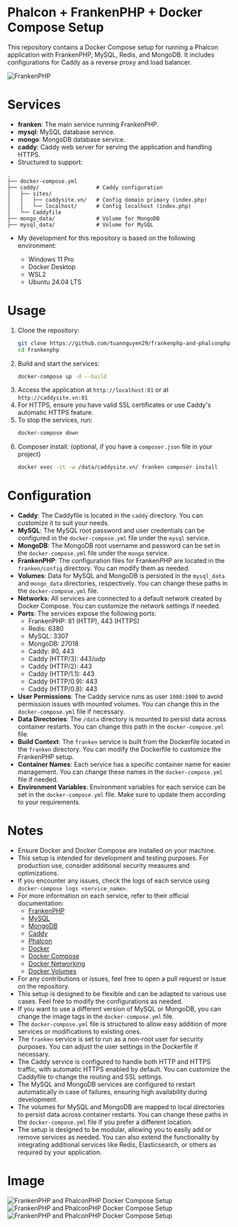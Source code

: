 # Phalcon + FrankenPHP + Docker Compose Setup

This repository contains a Docker Compose setup for running a Phalcon application with FrankenPHP, MySQL, Redis, and MongoDB.
It includes configurations for Caddy as a reverse proxy and load balancer.

![FrankenPHP](https://raw.githubusercontent.com/tuannguyen29/frankenphp-and-phalconphp/master/images/frankenphp-phalconphp.png)

# Services

- **franken**: The main service running FrankenPHP.
- **mysql**: MySQL database service.
- **mongo**: MongoDB database service.
- **caddy**: Caddy web server for serving the application and handling HTTPS.
- Structured to support:

```text
.
├── docker-compose.yml
├── caddy/                  # Caddy configuration
│   ├── sites/
│   │   ├── caddysite.vn/   # Config domain primary (index.php)
│   │   └── localhost/      # Config localhost (index.php)
│   └── Caddyfile
├── mongo_data/             # Volume for MongoDB
├── mysql_data/             # Volume for MySQL

```
- My development for this repository is based on the following environment:

  * Windows 11 Pro
  * Docker Desktop
  * WSL2
  * Ubuntu 24.04 LTS

# Usage

1. Clone the repository:
   ```bash
   git clone https://github.com/tuannguyen29/frankenphp-and-phalconphp.git
   cd frankenphp
   ```
2. Build and start the services:
   ```bash
   docker-compose up -d --build
   ```
3. Access the application at `http://localhost:81` or at `http://caddysite.vn:81`
4. For HTTPS, ensure you have valid SSL certificates or use Caddy's automatic HTTPS feature.
5. To stop the services, run:
   ```bash
   docker-compose down
   ```
6. Composer install: (optional, if you have a `composer.json` file in your project)
    ```bash
    docker exec -it -w /data/caddysite.vn/ franken composer install
    ```

# Configuration

- **Caddy**: The Caddyfile is located in the `caddy` directory. You can customize it to suit your needs.
- **MySQL**: The MySQL root password and user credentials can be configured in the `docker-compose.yml` file under the `mysql` service.
- **MongoDB**: The MongoDB root username and password can be set in the `docker-compose.yml` file under the `mongo` service.
- **FrankenPHP**: The configuration files for FrankenPHP are located in the `franken/config` directory. You can modify them as needed.
- **Volumes**: Data for MySQL and MongoDB is persisted in the `mysql_data` and `mongo_data` directories, respectively. You can change these paths in the `docker-compose.yml` file.
- **Networks**: All services are connected to a default network created by Docker Compose. You can customize the network settings if needed.
- **Ports**: The services expose the following ports:
  - FrankenPHP: 81 (HTTP), 443 (HTTPS)
  - Redis: 6380
  - MySQL: 3307
  - MongoDB: 27018
  - Caddy: 80, 443
  - Caddy (HTTP/3): 443/udp
  - Caddy (HTTP/2): 443
  - Caddy (HTTP/1.1): 443
  - Caddy (HTTP/0.9): 443
  - Caddy (HTTP/0.8): 443
- **User Permissions**: The Caddy service runs as user `1000:1000` to avoid permission issues with mounted volumes. You can change this in the `docker-compose.yml` file if necessary.
- **Data Directories**: The `/data` directory is mounted to persist data across container restarts. You can change this path in the `docker-compose.yml` file.
- **Build Context**: The `franken` service is built from the Dockerfile located in the `franken` directory. You can modify the Dockerfile to customize the FrankenPHP setup.
- **Container Names**: Each service has a specific container name for easier management. You can change these names in the `docker-compose.yml` file if needed.
- **Environment Variables**: Environment variables for each service can be set in the `docker-compose.yml` file. Make sure to update them according to your requirements.

# Notes

- Ensure Docker and Docker Compose are installed on your machine.
- This setup is intended for development and testing purposes. For production use, consider additional security measures and optimizations.
- If you encounter any issues, check the logs of each service using `docker-compose logs <service_name>`.
- For more information on each service, refer to their official documentation:
  - [FrankenPHP](https://frankenphp.org/)
  - [MySQL](https://www.mysql.com/)
  - [MongoDB](https://www.mongodb.com/)
  - [Caddy](https://caddyserver.com/)
  - [Phalcon](https://phalcon.io/)
  - [Docker](https://www.docker.com/)
  - [Docker Compose](https://docs.docker.com/compose/)
  - [Docker Networking](https://docs.docker.com/network/)
  - [Docker Volumes](https://docs.docker.com/storage/volumes/)
- For any contributions or issues, feel free to open a pull request or issue on the repository.
- This setup is designed to be flexible and can be adapted to various use cases. Feel free to modify the configurations as needed.
- If you want to use a different version of MySQL or MongoDB, you can change the image tags in the `docker-compose.yml` file.
- The `docker-compose.yml` file is structured to allow easy addition of more services or modifications to existing ones.
- The `franken` service is set to run as a non-root user for security purposes. You can adjust the user settings in the Dockerfile if necessary.
- The Caddy service is configured to handle both HTTP and HTTPS traffic, with automatic HTTPS enabled by default. You can customize the Caddyfile to change the routing and SSL settings.
- The MySQL and MongoDB services are configured to restart automatically in case of failures, ensuring high availability during development.
- The volumes for MySQL and MongoDB are mapped to local directories to persist data across container restarts. You can change these paths in the `docker-compose.yml` file if you prefer a different location.
- The setup is designed to be modular, allowing you to easily add or remove services as needed. You can also extend the functionality by integrating additional services like Redis, Elasticsearch, or others as required by your application.

# Image
![FrankenPHP and PhalconPHP Docker Compose Setup](https://raw.githubusercontent.com/tuannguyen29/frankenphp-and-phalconphp/master/images/frankenphp-phalconphp-docker-compose.png)
![FrankenPHP and PhalconPHP Docker Compose Setup](https://raw.githubusercontent.com/tuannguyen29/frankenphp-and-phalconphp/master/images/frankenphp-phalconphp-docker-compose-2.png)
![FrankenPHP and PhalconPHP Docker Compose Setup](https://raw.githubusercontent.com/tuannguyen29/frankenphp-and-phalconphp/master/images/frankenphp-phalconphp-docker-compose-3.png)
